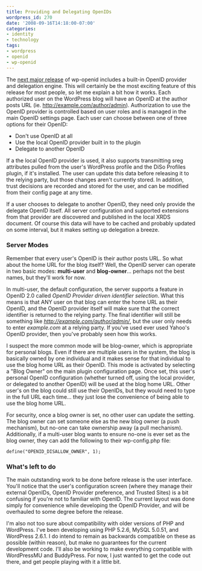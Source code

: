 ```yaml
---
title: Providing and Delegating OpenIDs
wordpress_id: 270
date: '2008-09-16T14:18:00-07:00'
categories:
- identity
- technology
tags:
- wordpress
- openid
- wp-openid
---
```

The [next major release][] of wp-openid includes a built-in OpenID provider and delegation engine.  This will certainly
be the most exciting feature of this release for most people, so let me explain a bit how it works.  Each authorized
user on the WordPress blog will have an OpenID at the author posts URL (ie. http://example.com/author/admin).
Authorization to use the OpenID provider is controlled based on user roles and is managed in the main OpenID settings
page.  Each user can choose between one of three options for their OpenID:

 - Don't use OpenID at all
 - Use the local OpenID provider built in to the plugin
 - Delegate to another OpenID

If a the local OpenID provider is used, it also supports transmitting sreg attributes pulled from the user's WordPress
profile and the DiSo Profiles plugin, if it's installed.  The user can update this data before releasing it to the
relying party, but those changes aren't currently stored.  In addition, trust decisions are recorded and stored for the
user, and can be modified from their config page at any time.

If a user chooses to delegate to another OpenID, they need only provide the delegate OpenID itself.  All server
configuration and supported extensions from that provider are discovered and published in the local XRDS document.  Of
course this data will have to be cached and probably updated on some interval, but it makes setting up delegation a
breeze.

[next major release]: http://willnorris.com/2008/09/the-next-steps-with-wp-openid

### Server Modes ###

Remember that every user's OpenID is their author posts URL.  So what about the home URL for the blog itself?  Well, the
OpenID server can operate in two basic modes: **multi-user** and **blog-owner**... perhaps not the best names, but
they'll work for now.  

In multi-user, the default configuration, the server supports a feature in OpenID 2.0 called *OpenID Provider driven
identifier selection*.  What this means is that ANY user on that blog can enter the home URL as their OpenID, and the
OpenID provider itself will make sure that the correct identifier is returned to the relying party.  The final
identifier will still be something like *http://example.com/author/admin/*, but the user only needs to enter
*example.com* at a relying party.  If you've used ever used Yahoo's OpenID provider, then you've probably seen how this
works.

I suspect the more common mode will be blog-owner, which is appropriate for personal blogs.  Even if there are multiple
users in the system, the blog is basically owned by one individual and it makes sense for that individual to use the
blog home URL as their OpenID.  This mode is activated by selecting a "Blog Owner" on the main plugin configuration
page.  Once set, this user's personal OpenID configuration (whether turned off, using the local provider, or delegated
to another OpenID) will be used at the blog home URL.  Other user's on the blog could still use their OpenIDs, but they
would need to type in the full URL each time... they just lose the convenience of being able to use the blog home URL.

For security, once a blog owner is set, no other user can update the setting.  The blog owner can set someone else as
the new blog owner (a push mechanism), but no-one can take ownership away (a pull mechanism).  Additionally, if a
multi-user blog wants to ensure no-one is ever set as the blog owner, they can add the following to their wp-config.php
file:

    define("OPENID_DISALLOW_OWNER", 1);


### What's left to do ###

The main outstanding work to be done before release is the user interface.  You'll notice that the user's configuration
screen (where they manage their external OpenIDs, OpenID Provider preference, and Trusted Sites) is a bit confusing if
you're not to familiar with OpenID.  The current layout was done simply for convenience while developing the OpenID
Provider, and will be overhauled to some degree before the release.

I'm also not too sure about compatibility with older versions of PHP and WordPress.  I've been developing using PHP
5.2.6, MySQL 5.0.51, and WordPress 2.6.1.  I do intend to remain as backwards compatible on these as possible (within
reason), but make no guarantees for the current development code.  I'll also be working to make everything compatible
with WordPressMU and BuddyPress.  For now, I just wanted to get the code out there, and get people playing with it a
little bit.
